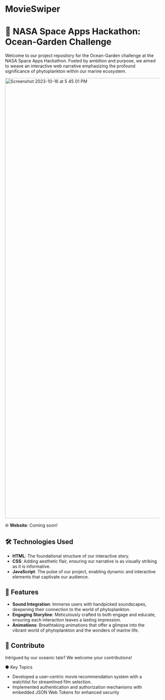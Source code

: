 # MovieSwiper

# 🚀 NASA Space Apps Hackathon: Ocean-Garden Challenge

Welcome to our project repository for the Ocean-Garden challenge at the NASA Space Apps Hackathon. Fueled by ambition and purpose, we aimed to weave an interactive web narrative emphasizing the profound significance of phytoplankton within our marine ecosystem.


 <img width="1434" alt="Screenshot 2023-10-16 at 5 45 01 PM" src="https://github.com/MoeDevs1/Nasa-Hackathon-Ocean-Garden/assets/120997135/d92fc328-7f10-4878-bf88-c9e627ce019b">


🌐 **Website**: Coming soon!

## 🛠 Technologies Used

- **HTML**: The foundational structure of our interactive story.
- **CSS**: Adding aesthetic flair, ensuring our narrative is as visually striking as it is informative.
- **JavaScript**: The pulse of our project, enabling dynamic and interactive elements that captivate our audience.

## 🌟 Features

- **Sound Integration**: Immerse users with handpicked soundscapes, deepening their connection to the world of phytoplankton.
- **Engaging Storyline**: Meticulously crafted to both engage and educate, ensuring each interaction leaves a lasting impression.
- **Animations**: Breathtaking animations that offer a glimpse into the vibrant world of phytoplankton and the wonders of marine life.

## 🤝 Contribute

Intrigued by our oceanic tale? We welcome your contributions!


 ● Key Topics
 - Developed a user-centric movie recommendation system with a watchlist for streamlined film selection.
 - Implemented authentication and authorization mechanisms with embedded JSON Web Tokens for enhanced security
